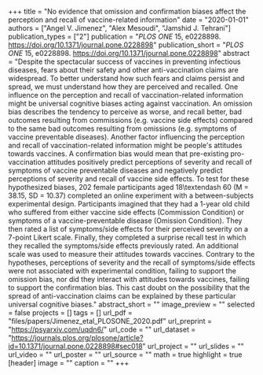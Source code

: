 +++
title = "No evidence that omission and confirmation biases affect the perception and recall of vaccine-related information"
date = "2020-01-01"
authors = ["Angel V. Jimenez", "Alex Mesoudi", "Jamshid J. Tehrani"]
publication_types = ["2"]
publication = "_PLOS ONE_ 15, e0228898. https://doi.org/10.1371/journal.pone.0228898"
publication_short = "_PLOS ONE_ 15, e0228898. https://doi.org/10.1371/journal.pone.0228898"
abstract = "Despite the spectacular success of vaccines in preventing infectious diseases, fears about their safety and other anti-vaccination claims are widespread. To better understand how such fears and claims persist and spread, we must understand how they are perceived and recalled. One influence on the perception and recall of vaccination-related information might be universal cognitive biases acting against vaccination. An omission bias describes the tendency to perceive as worse, and recall better, bad outcomes resulting from commissions (e.g. vaccine side effects) compared to the same bad outcomes resulting from omissions (e.g. symptoms of vaccine preventable diseases). Another factor influencing the perception and recall of vaccination-related information might be people's attitudes towards vaccines. A confirmation bias would mean that pre-existing pro-vaccination attitudes positively predict perceptions of severity and recall of symptoms of vaccine preventable diseases and negatively predict perceptions of severity and recall of vaccine side effects. To test for these hypothesized biases, 202 female participants aged 18\textendash 60 (M = 38.15, SD = 10.37) completed an online experiment with a between-subjects experimental design. Participants imagined that they had a 1-year old child who suffered from either vaccine side effects (Commission Condition) or symptoms of a vaccine-preventable disease (Omission Condition). They then rated a list of symptoms/side effects for their perceived severity on a 7-point Likert scale. Finally, they completed a surprise recall test in which they recalled the symptoms/side effects previously rated. An additional scale was used to measure their attitudes towards vaccines. Contrary to the hypotheses, perceptions of severity and the recall of symptoms/side effects were not associated with experimental condition, failing to support the omission bias, nor did they interact with attitudes towards vaccines, failing to support the confirmation bias. This cast doubt on the possibility that the spread of anti-vaccination claims can be explained by these particular universal cognitive biases."
abstract_short = ""
image_preview = ""
selected = false
projects = []
tags = []
url_pdf = "files/papers/Jimenez_etal_PLOSONE_2020.pdf"
url_preprint = "https://psyarxiv.com/uqdn6/"
url_code = ""
url_dataset = "https://journals.plos.org/plosone/article?id=10.1371/journal.pone.0228898#sec018"
url_project = ""
url_slides = ""
url_video = ""
url_poster = ""
url_source = ""
math = true
highlight = true
[header]
image = ""
caption = ""
+++
